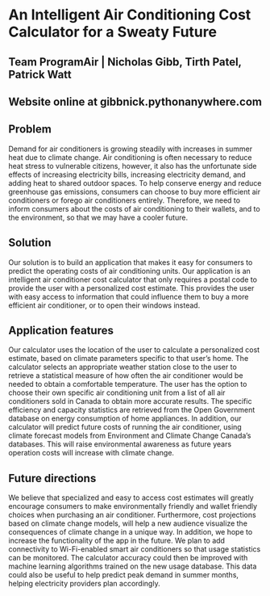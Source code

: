 # An Intelligent Air Conditioning Cost Calculator for a Sweaty Future

## Team ProgramAir | Nicholas Gibb, Tirth Patel, Patrick Watt

## Website online at gibbnick.pythonanywhere.com

## Problem

Demand for air conditioners is growing steadily with increases in summer heat due to climate change. Air conditioning is often necessary to reduce heat stress to vulnerable citizens, however, it also has the unfortunate side effects of increasing electricity bills, increasing electricity demand, and adding heat to shared outdoor spaces. To help conserve energy and reduce greenhouse gas emissions, consumers can choose to buy more efficient air conditioners or forego air conditioners entirely. Therefore, we need to inform consumers about the costs of air conditioning to their wallets, and to the environment, so that we may have a cooler future.

## Solution

Our solution is to build an application that makes it easy for consumers to predict the operating costs of air conditioning units. Our application is an intelligent air conditioner cost calculator that only requires a postal code to provide the user with a personalized cost estimate. This provides the user with easy access to information that could influence them to buy a more efficient air conditioner, or to open their windows instead.

## Application features

Our calculator uses the location of the user to calculate a personalized cost estimate, based on climate parameters specific to that user’s home. The calculator selects an appropriate weather station close to the user to retrieve a statistical measure of how often the air conditioner would be needed to obtain a comfortable temperature. The user has the option to choose their own specific air conditioning unit from a list of all air conditioners sold in Canada to obtain more accurate results. The specific efficiency and capacity statistics are retrieved from the Open Government database on energy consumption of home appliances. In addition, our calculator will predict future costs of running the air conditioner, using climate forecast models from Environment and Climate Change Canada’s databases. This will raise environmental awareness as future years operation costs will increase with climate change.

## Future directions

We believe that specialized and easy to access cost estimates will greatly encourage consumers to make environmentally friendly and wallet friendly choices when purchasing an air conditioner. Furthermore, cost projections based on climate change models, will help a new audience visualize the consequences of climate change in a unique way. In addition, we hope to increase the functionality of the app in the future. We plan to add connectivity to Wi-Fi-enabled smart air conditioners so that usage statistics can be monitored. The calculator accuracy could then be improved with machine learning algorithms trained on the new usage database. This data could also be useful to help predict peak demand in summer months, helping electricity providers plan accordingly.
